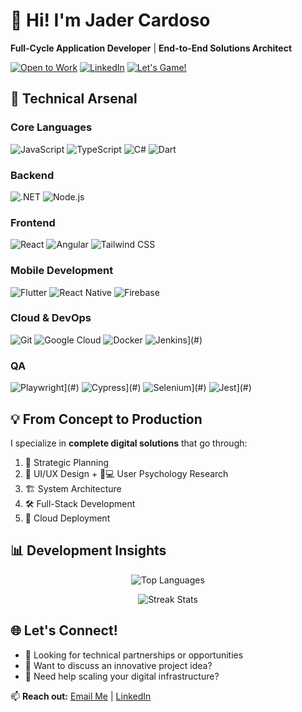 # 👋 Hi! I'm Jader Cardoso 
**Full-Cycle Application Developer** | **End-to-End Solutions Architect**

[![Open to Work](https://img.shields.io/badge/-Open%20to%20Work-brightgreen?style=for-the-badge)](mailto:jadercardoso@tuta.io)
[![LinkedIn](https://img.shields.io/badge/LinkedIn-0077B5?style=for-the-badge&logo=linkedin&logoColor=white)](https://www.linkedin.com/in/jadercardoso/)
[![Let's Game!](https://img.shields.io/badge/Steam-004B8D?style=for-the-badge&logo=steam&logoColor=white)](https://steamcommunity.com/id/rubthekid)

## 🚀 Technical Arsenal

### **Core Languages**
![JavaScript](https://img.shields.io/badge/JavaScript-F7DF1E?style=for-the-badge&logo=javascript&logoColor=black)
![TypeScript](https://img.shields.io/badge/TypeScript-007ACC?style=for-the-badge&logo=typescript&logoColor=white)
![C#](https://img.shields.io/badge/C%23-239120?style=for-the-badge&logo=c-sharp&logoColor=white)
![Dart](https://img.shields.io/badge/Dart-0175C2?style=for-the-badge&logo=dart&logoColor=white)

### **Backend**
![.NET](https://img.shields.io/badge/.NET-512BD4?style=for-the-badge&logo=dotnet&logoColor=white)
![Node.js](https://img.shields.io/badge/Node.js-339933?style=for-the-badge&logo=nodedotjs&logoColor=white)

### **Frontend**
![React](https://img.shields.io/badge/React-20232A?style=for-the-badge&logo=react&logoColor=61DAFB)
![Angular](https://img.shields.io/badge/Angular-DD0031?style=for-the-badge&logo=angular&logoColor=white)
![Tailwind CSS](https://img.shields.io/badge/Tailwind_CSS-38B2AC?style=for-the-badge&logo=tailwind-css&logoColor=white)

### **Mobile Development**
![Flutter](https://img.shields.io/badge/Flutter-02569B?style=for-the-badge&logo=flutter&logoColor=white)
![React Native](https://img.shields.io/badge/React_Native-20232A?style=for-the-badge&logo=react&logoColor=61DAFB)
![Firebase](https://img.shields.io/badge/Firebase-FFCA28?style=for-the-badge&logo=firebase&logoColor=black)

### **Cloud & DevOps**
![Git](https://img.shields.io/badge/Git-F05032?style=for-the-badge&logo=git&logoColor=white)
![Google Cloud](https://img.shields.io/badge/Google_Cloud-4285F4?style=for-the-badge&logo=google-cloud&logoColor=white)
![Docker](https://img.shields.io/badge/Docker-2CA5E0?style=for-the-badge&logo=docker&logoColor=white)
![Jenkins](https://img.shields.io/badge/Jenkins-D24939?logo=jenkins&logoColor=white)](#)

### **QA**
![Playwright](https://custom-icon-badges.demolab.com/badge/Playwright-2EAD33?logo=playwright&logoColor=fff)](#)
![Cypress](https://img.shields.io/badge/Cypress-69D3A7?logo=cypress&logoColor=fff)](#)
![Selenium](https://img.shields.io/badge/Selenium-43B02A?logo=selenium&logoColor=fff)](#)
![Jest](https://img.shields.io/badge/Jest-C21325?logo=jest&logoColor=fff)](#)


## 💡 From Concept to Production

I specialize in **complete digital solutions** that go through:
1. 🧠 Strategic Planning
2. 🎨 UI/UX Design + 🧑💻 User Psychology Research
3. 🏗️ System Architecture
4. 🛠️ Full-Stack Development
5. 🚀 Cloud Deployment

## 📊 Development Insights

<div align="center">
  
![Top Languages](https://github-readme-stats.vercel.app/api/top-langs/?username=RubTheKid&layout=compact&theme=radical)

</div>

<div align="center">
  
![Streak Stats](https://streak-stats.demolab.com/?user=RubTheKid&theme=radical)

</div>

## 🌐 Let's Connect!

- 💼 Looking for technical partnerships or opportunities
- 🎯 Want to discuss an innovative project idea?
- 🚀 Need help scaling your digital infrastructure?

📫 **Reach out:** [Email Me](mailto:jadercardoso@tuta.io) | [LinkedIn](https://www.linkedin.com/in/jadercardoso/)
